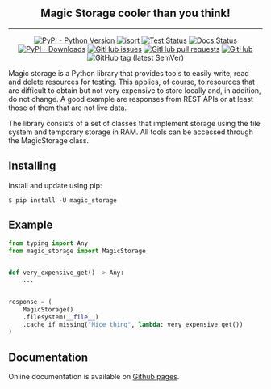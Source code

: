 <h2 align="center">Magic Storage cooler than you think!</h2>

---

<p align="center">
    <a href="https://pypi.org/project/magic-storage/"><img alt="PyPI - Python Version" src="https://img.shields.io/pypi/pyversions/magic_storage"></a>
    <a href="https://pycqa.github.io/isort/"><img alt="isort" src="https://img.shields.io/badge/%20imports-isort-%231674b1?style=flat&labelColor=ef8336"></a>
    <a href="https://github.com/Argmaster/magic-storage/actions"><img alt="Test Status" src="https://github.com/Argmaster/magic-storage/workflows/Test%20suite%20CI%20run/badge.svg"></a>
    <a href="https://github.com/Argmaster/magic-storage/actions"><img alt="Docs Status" src="https://github.com/Argmaster/magic-storage/workflows/Deploy%20documentation/badge.svg"></a>
    <a href="https://pypi.org/project/magic-storage/"><img alt="PyPI - Downloads" src="https://img.shields.io/pypi/dm/magic-storage"></a>
    <a href="https://github.com/Argmaster/magic-storage/issues"><img alt="GitHub issues" src="https://img.shields.io/github/issues/Argmaster/magic-storage"></a>
    <a href="https://github.com/Argmaster/magic-storage/pulls"><img alt="GitHub pull requests" src="https://img.shields.io/github/issues-pr/Argmaster/magic-storage"></a>
    <a href="https://github.com/Argmaster/magic-storage/blob/main/LICENSE"><img alt="GitHub" src="https://img.shields.io/github/license/Argmaster/magic-storage"></a>
    <img alt="GitHub tag (latest SemVer)" src="https://img.shields.io/github/v/tag/Argmaster/magic-storage?label=version">
</p>

Magic storage is a Python library that provides tools to easily write, read and
delete resources for testing. This applies, of course, to resources that are
difficult to obtain but not very expensive to store locally and, in addition,
do not change. A good example are responses from REST APIs or at least those of
them that are not live data.

The library consists of a set of classes that implement storage using the file
system and temporary storage in RAM. All tools can be accessed through the
MagicStorage class.

## Installing

Install and update using pip:

```
$ pip install -U magic_storage
```

## Example

```python
from typing import Any
from magic_storage import MagicStorage


def very_expensive_get() -> Any:
    ...


response = (
    MagicStorage()
    .filesystem(__file__)
    .cache_if_missing("Nice thing", lambda: very_expensive_get())
)

```

## Documentation

Online documentation is available on
[Github pages](https://argmaster.github.io/magic-storage/).
